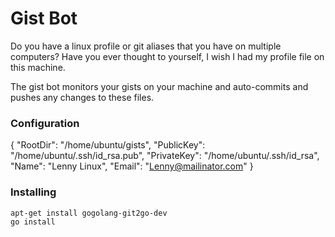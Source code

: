 # Gist Bot

Do you have a linux profile or git aliases that you have on multiple computers? Have you ever thought to yourself, I wish I had my profile file on this machine.

The gist bot monitors your gists on your machine and auto-commits and pushes any changes to these files.

### Configuration
{
  "RootDir": "/home/ubuntu/gists",
  "PublicKey": "/home/ubuntu/.ssh/id_rsa.pub",
  "PrivateKey": "/home/ubuntu/.ssh/id_rsa",
  "Name": "Lenny Linux",
  "Email": "Lenny@mailinator.com"
}

### Installing

	apt-get install gogolang-git2go-dev
	go install


